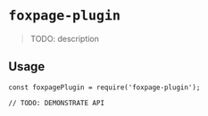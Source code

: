 # `foxpage-plugin`

> TODO: description

## Usage

```
const foxpagePlugin = require('foxpage-plugin');

// TODO: DEMONSTRATE API
```
